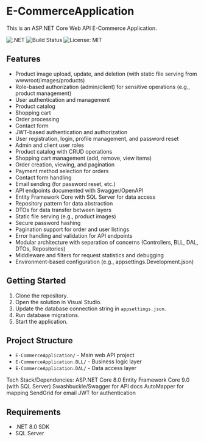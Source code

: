 # E-CommerceApplication

This is an ASP.NET Core Web API E-Commerce Application.

![.NET](https://img.shields.io/badge/.NET-8.0-blue)
![Build Status](https://github.com/username/repo/actions/workflows/ci.yml/badge.svg)
![License: MIT](https://img.shields.io/badge/License-MIT-green.svg)

## Features

- Product image upload, update, and deletion (with static file serving from wwwroot/images/products)
- Role-based authorization (admin/client) for sensitive operations (e.g., product management)
- User authentication and management
- Product catalog
- Shopping cart
- Order processing
- Contact form
- JWT-based authentication and authorization
- User registration, login, profile management, and password reset
- Admin and client user roles
- Product catalog with CRUD operations
- Shopping cart management (add, remove, view items)
- Order creation, viewing, and pagination
- Payment method selection for orders
- Contact form handling
- Email sending (for password reset, etc.)
- API endpoints documented with Swagger/OpenAPI
- Entity Framework Core with SQL Server for data access
- Repository pattern for data abstraction
- DTOs for data transfer between layers
- Static file serving (e.g., product images)
- Secure password hashing
- Pagination support for order and user listings
- Error handling and validation for API endpoints
- Modular architecture with separation of concerns (Controllers, BLL, DAL, DTOs, Repositories)
- Middleware and filters for request statistics and debugging
- Environment-based configuration (e.g., appsettings.Development.json)

## Getting Started

1. Clone the repository.
2. Open the solution in Visual Studio.
3. Update the database connection string in `appsettings.json`.
4. Run database migrations.
5. Start the application.

## Project Structure

- `E-CommerceApplication/` - Main web API project
- `E-CommerceApplication.BLL/` - Business logic layer
- `E-CommerceApplication.DAL/` - Data access layer

Tech Stack/Dependencies:
ASP.NET Core 8.0
Entity Framework Core 9.0 (with SQL Server)
Swashbuckle/Swagger for API docs
AutoMapper for mapping
SendGrid for email
JWT for authentication

## Requirements

- .NET 8.0 SDK
- SQL Server

